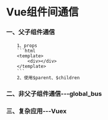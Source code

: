 # Vue组件间通信
### 一、父子组件通信
		1、props
		```html
		<template>
			<div></div>
		</template>
		```
		2、使用$parent、$children
###	二、非父子组件通信---global_bus
###	三、复杂应用---Vuex
